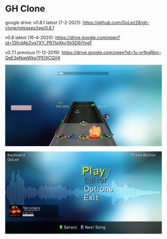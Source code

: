 # GH Clone
google drive: 
v0.8.1 latest (7-2-2021): https://github.com/GoLez28/gh-clone/releases/tag/0.8.1

v0.8 latest (16-4-2020): https://drive.google.com/open?id=13fcdAb2vq7XY_PR7IqXky1th5D6jYogF

v0.7.1 previous (1-12-2019): https://drive.google.com/open?id=1u-orfkgRbjc-QeE3eNqeWkq7PElXCQV4

![Menu](https://raw.githubusercontent.com/GoLez28/gh-clone/master/ScreenShotsGH/inGame.png)

![Menu](https://raw.githubusercontent.com/GoLez28/gh-clone/master/ScreenShotsGH/mainMenu.png)
